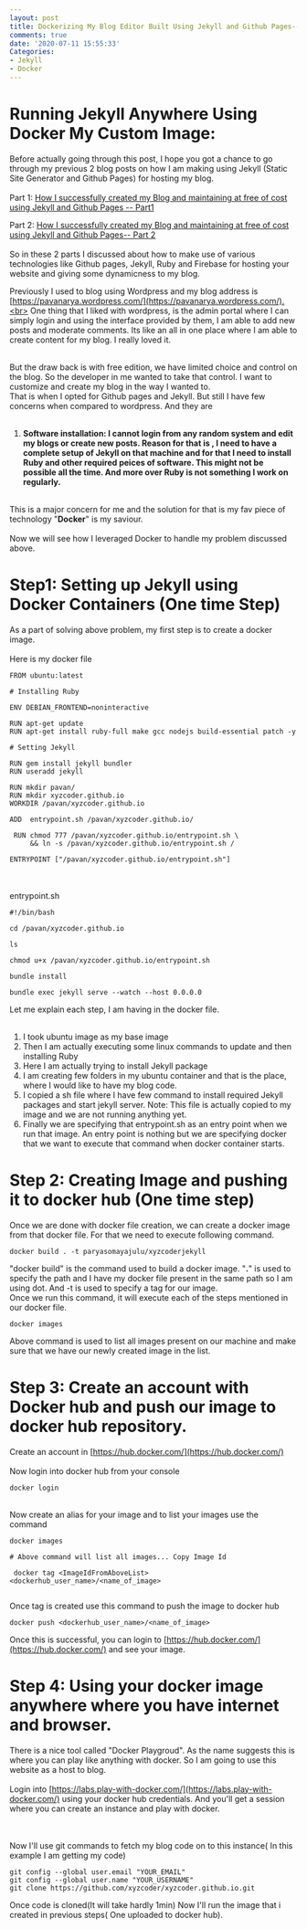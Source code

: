 ```yaml
---
layout: post
title: Dockerizing My Blog Editor Built Using Jekyll and Github Pages-- Part 3
comments: true
date: '2020-07-11 15:55:33'
Categories:
- Jekyll
- Docker
---
```


# Running Jekyll Anywhere Using Docker My Custom Image:
Before actually going through this post, I hope you got a chance to go through my previous 2 blog posts on how I am making using Jekyll (Static Site Generator and Github Pages) for hosting my blog.
<br>
<br>
Part 1: [How I successfully created my Blog and maintaining at free of cost using Jekyll and Github Pages -- Part1](http://https://xyzcoder.github.io/2019/11/10/how-i-successfully-created-my-blog-and-maintaining-at-free-of-cost-using-jekyll-and-github-pages.html)
<br>

Part 2: [How I successfully created my Blog and maintaining at free of cost using Jekyll and Github Pages-- Part 2](https://xyzcoder.github.io/2019/11/10/how-i-successfully-created-my-blog-and-maintaining-at-free-of-cost-using-jekyll-and-github-pages-part-2.html)
<br>
<br>
So in these 2 parts I discussed about how to make use of various technologies like Github pages, Jekyll, Ruby and Firebase for hosting your website and giving some dynamicness to my blog.
<br>

Previously I used to blog using Wordpress and my blog address is [https://pavanarya.wordpress.com/](https://pavanarya.wordpress.com/).<br>
One thing that I liked with wordpress, is the admin portal where I can simply login and using the interface provided by them, I am able to add new posts and moderate comments. Its like an all in one place where I am able to create content for my blog. I really loved it.
<br><br>

But the draw back is with free edition, we have limited choice and control on the blog. So the developer in me wanted to take that control.
I want to customize and create my blog in the way I wanted to.<br>
That is when I opted for Github pages and Jekyll. But still I have few concerns when compared to wordpress. And they are
<br><br>

1. **Software installation:  I cannot login from any random system and edit my blogs or create new posts. Reason for that is , I need to have a complete setup of Jekyll on that machine and for that I need to install Ruby and other required peices of software. This might not be possible all the time. And more over Ruby is not something I work on regularly.**
<br><br>

This is a major concern for me and the solution for that is my fav piece of technology "**Docker**" is my saviour.
<br><br>
Now we will see how I leveraged Docker to handle my problem discussed above.

# Step1: Setting up Jekyll using Docker Containers (One time Step)
As a part of solving above problem, my first step is to create a docker image.
<br><br>
Here is my docker file

```
FROM ubuntu:latest

# Installing Ruby

ENV DEBIAN_FRONTEND=noninteractive

RUN apt-get update
RUN apt-get install ruby-full make gcc nodejs build-essential patch -y

# Setting Jekyll

RUN gem install jekyll bundler
RUN useradd jekyll

RUN mkdir pavan/
RUN mkdir xyzcoder.github.io
WORKDIR /pavan/xyzcoder.github.io

ADD  entrypoint.sh /pavan/xyzcoder.github.io/

 RUN chmod 777 /pavan/xyzcoder.github.io/entrypoint.sh \
     && ln -s /pavan/xyzcoder.github.io/entrypoint.sh /

ENTRYPOINT ["/pavan/xyzcoder.github.io/entrypoint.sh"]

```

<br><br>
entrypoint.sh
<br>
```
#!/bin/bash

cd /pavan/xyzcoder.github.io

ls

chmod u+x /pavan/xyzcoder.github.io/entrypoint.sh

bundle install

bundle exec jekyll serve --watch --host 0.0.0.0

```

Let me explain each step, I am having in the docker file.<br><br>
1. I took ubuntu image as my base image
2. Then I am actually executing some linux commands to update and then installing Ruby
3. Here I am actually trying to install Jekyll package 
4. I am creating few folders in my ubuntu container and that is the place, where I would like to have my blog code.
5. I copied a sh file where I have few command to install required Jekyll packages and start jekyll server. Note: This file is actually copied to my image and we are not running anything yet.
6. Finally we are specifying that entrypoint.sh as an entry point when we run that image. An entry point is nothing but we are specifying docker that we want to execute that command when docker container starts.


# Step 2: Creating Image and pushing it to docker hub (One time step)
Once we are done with docker file creation, we can create a docker image from that docker file. For that we need to execute following command.

```
docker build . -t paryasomayajulu/xyzcoderjekyll
```

"docker build" is the command used to build a docker image. "**.**" is used to specify the path and I have my docker file present in the same path so I am using dot. And -t is used to specify a tag for our image.<br>
Once we run this command, it will execute each of the steps mentioned in our docker file.

```
docker images
```
Above command is used to list all images present on our machine and make sure that we have our newly created image in the list.

# Step 3: Create an account with Docker hub and push our image to docker hub repository.
Create an account in [https://hub.docker.com/](https://hub.docker.com/)
<br>
<br>
Now login into docker hub from your console
```
docker login
```
<br>
Now create an alias for your image and to list your images use the command

```
docker images

# Above command will list all images... Copy Image Id

 docker tag <ImageIdFromAboveList> <dockerhub_user_name>/<name_of_image>
 
 ```
 
 Once tag is created use this command to push the image to docker hub
 
 ```
 docker push <dockerhub_user_name>/<name_of_image>
 ```

Once this is successful, you can login to [https://hub.docker.com/](https://hub.docker.com/) and see your image.

# Step 4: Using your docker image anywhere where you have internet and browser.
There is a nice tool called "Docker Playgroud". As the name suggests this is where you can play like anything with docker. So I am going to use this website as a host to blog.
<br>
<br>
Login into [https://labs.play-with-docker.com/](https://labs.play-with-docker.com/) using your docker hub credentials. And you'll get a session where you can create an instance and play with docker.

<br>
<br>
Now I'll use git commands to fetch my blog code on to this instance( In this example I am getting my code)

```
git config --global user.email "YOUR_EMAIL"
git config --global user.name "YOUR_USERNAME"
git clone https://github.com/xyzcoder/xyzcoder.github.io.git
```

Once code is cloned(It will take hardly 1min) Now I'll run the image that i created in previous steps( One uploaded to docker hub).

```

```
